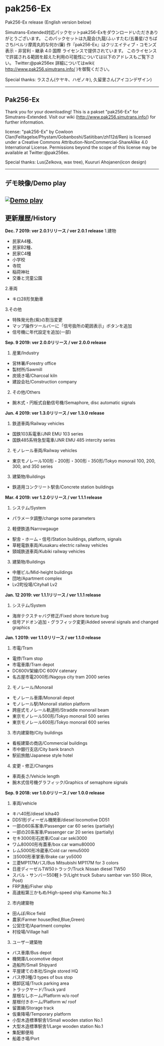 # pak256-Ex
Pak256-Ex release 
(English version below)

Simutrans-Extended対応パックセットpak256-Exをダウンロードいただきありがとうございます。
このパックセットは九龍会(九龍/ふぃすたむ/五番星/さちばさち/ペルリ摩周丸的な何か/廉) 作『pak256-Ex』はクリエイティブ・コモンズ 表示 - 非営利 - 継承 4.0 国際 ライセンスで提供されています。
このライセンスで許諾される範囲を超えた利用の可能性については以下のアドレスもご覧下さい。 Twitter:@pak256ex
詳細についてはwiki( http://www.pak256.simutrans.info/ )を御覧ください。

Special thanks: ラスさん(ケヤキ、ハゼノキ), 久留里さん(アイコンデザイン) 

---
## Pak256-Ex

Thank you for your downloading!
This is a pakset "pak256-Ex" for Simutrans-Extended.
Visit our wiki (http://www.pak256.simutrans.info/) for further information.

license:
"pak256-Ex" by Cowloon Clan(Feiltagelse/Phystam/Gobanboshi/Satiitiban/zh112d/Ren) is licensed under a
Creative Commons Attribution-NonCommercial-ShareAlike 4.0 International License.
Permissions beyond the scope of this license may be available at Twitter:@pak256ex.

Special thanks: Lus(Zelkova, wax tree), Kuururi Ahojanen(icon design)  

---
## デモ映像/Demo play
[![Demo play](https://img.youtube.com/vi/iYPsDjS_8-Q/0.jpg)](https://www.youtube.com/watch?v=iYPsDjS_8-Q)
---
## 更新履歴/History

**Dec. 7 2019: ver 2.0.1リリース / ver 2.0.1 release**
1.建物
 - 民家A4種、
 - 民家B2種、
 - 民家C4種
 - 小学校
 - 寺院
 - 稲荷神社
 - 交番と児童公園
 
2.車両
 - キロ28形気動車

3.その他
 - 特殊発光色(紫)の割当変更
 - マップ操作ツールバーに「信号扱所の範囲表示」ボタンを追加
 - 信号機に年代設定を追加(一部)

**Sep. 9 2019: ver 2.0.0リリース / ver 2.0.0 release**
1. 産業/Industry
 - 営林署/Forestry office
 - 製材所/Sawmill
 - 炭焼き場/Charcoal kiln
 - 建設会社/Construction company
 
2. その他/Others
 - 腕木式・円板式自動信号機/Semaphore, disc automatic signals

**Jun. 4 2019: ver 1.3.0リリース / ver 1.3.0 release**
1. 鉄道車両/Railway vehicles
 - 国鉄103系電車/JNR EMU 103 series
 - 国鉄485系特急型電車/JNR EMU 485 intercity series

2. モノレール車両/Railway vehicles
 - 東京モノレール100形・200形・300形・350形/Tokyo monorail 100, 200, 300, and 350 series
 
3. 建築物/Buildings
 - 鉄道用コンクリート駅舎/Concrete station buildings
 
**Mar. 4 2019: ver 1.2.0リリース / ver 1.1.1 release**
1. システム/System
 - パラメータ調整/change some parameters
 
2. 軽便鉄道/Narrowgauge
 - 駅舎・ホーム・信号/Station buildings, platform, signals
 - 草軽電鉄車両/Kusakaru electric railway vehicles
 - 頸城鉄道車両/Kubiki railway vehicles
 
3. 建築物/Buildings
 - 中層ビル/Mid-height buildings
 - 団地/Apartment complex
 - Lv2町役場/Cityhall Lv2
 
**Jan. 12 2019: ver 1.1.1リリース / ver 1.1.1 release**
1. システム/System
 - 海岸テクスチャバグ修正/Fixed shore texture bug
 - 信号アドオン追加・グラフィック変更/Added several signals and changed graphics

**Jan. 1 2019: ver 1.1.0リリース / ver 1.1.0 release**
1. 市電/Tram
 - 電停/Tram stop
 - 市電車庫/Tram depot
 - DC600V架線/DC 600V catenary
 - 名古屋市電2000形/Nagoya city tram 2000 series

2. モノレール/Monorail
 - モノレール車庫/Monorail depot
 - モノレール駅/Monorail station platform
 - 跨座式モノレール軌道桁/Straddle monorail beam
 - 東京モノレール500形/Tokyo monorail 500 series
 - 東京モノレール600形/Tokyo monorail 600 series


3. 市内建築物/City buildings
 - 看板建築の商店/Commercial buildings
 - 市中銀行支店/City bank branch
 - 駅前旅館/Japanese style hotel
 
4. 変更・修正/Changes
 - 車両長さ/Vehicle length
 - 腕木式信号機グラフィック/Graphics of semaphore signals

**Sep. 9 2018: ver 1.0.0リリース / ver 1.0.0 release**

1. 車両/vehicle
- キハ40形/diesel kiha40
- DD51形ディーゼル機関車/diesel locomotive DD51
- 一部の60系客車/Passenger car 60 series (partially)
- 一部の20系客車/Passenger car 20 series (partially)
- セキ3000形石炭車/Coal car seki3000
- ワム80000形有蓋車/box car wamu80000
- レム5000形冷蔵車/Cold car remu5000
- ヨ5000形車掌車/Brake car yo5000
- 三菱MP117Mバス/Bus Mitsubishi MP117M for 3 colors
- 日産ディーゼルTW50トラック/Truck Nissan diesel TW50
- スバル・サンバー550軽トラ/Light truck Subaru sambar van 550 (Rice, Post)
- FRP漁船/Fisher ship
- 高速船第三かもめ/High-speed ship Kamome No.3

2. 市内建築物

- 田んぼ/Rice field
- 農家/Farmer house(Red,Blue,Green)
- 公営住宅/Apartment complex
- 村役場/Village hall

3. ユーザー建築物

- バス車庫/Bus depot
- 機関庫/Locomotive depot
- 造船所/Small Shipyard
- 平屋建ての本社/Single stored HQ
- バス停3種/3 types of bus stop
- 積卸区域/Truck parking area
- トラックヤード/Truck yard
- 屋根なしホーム/Platform w/o roof
- 屋根付きホーム/Platform w/ roof
- 留置線/Storage track
- 仮乗降場/Temporary platform
- 小型木造標準駅舎1/Small wooden station No.1
- 大型木造標準駅舎1/Large wooden station No.1
- 集配郵便局
- 船着き場/Port
  
